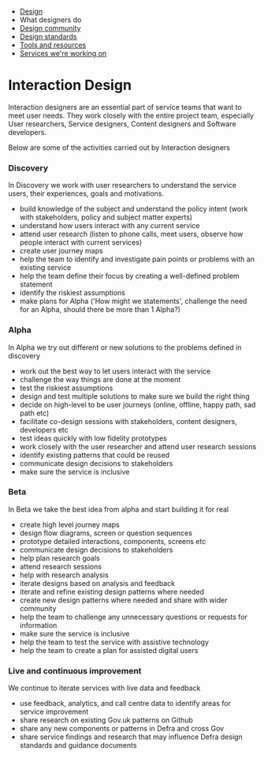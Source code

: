 
<!-- Nav -->
* [Design](/README.md) 
* What designers do
* [Design community](/community.md)
* [Design standards](/standards.md)
* [Tools and resources](/tools-and-resources.md)
* [Services we're working on](/service-teams.md)

# Interaction Design

Interaction designers are an essential part of service teams that want to meet user needs. They work closely with the entire project team, especially User researchers, Service designers, Content designers and Software developers.

Below are some of the activities carried out by Interaction designers

### Discovery

In Discovery we work with user researchers to understand the service users, their experiences, goals and motivations.

* build knowledge of the subject and understand the policy intent (work with stakeholders, policy and subject matter experts) 
* understand how users interact with any current service
* attend user research (listen to phone calls, meet users, observe how people interact with current services)
* create user journey maps
* help the team to identify and investigate pain points or problems with an existing service
* help the team define their focus by creating a well-defined problem statement
* identify the riskiest assumptions
* make plans for Alpha ('How might we statements', challenge the need for an Alpha, should there be more than 1 Alpha?)

### Alpha

In Alpha we try out different or new solutions to the problems defined in discovery

* work out the best way to let users interact with the service
* challenge the way things are done at the moment
* test the riskiest assumptions
* design and test multiple solutions to make sure we build the right thing
* decide on high-level to be user journeys (online, offline, happy path, sad path etc)
* facilitate co-design sessions with stakeholders, content designers, developers etc
* test ideas quickly with low fidelity prototypes
* work closely with the user researcher and attend user research sessions 
* identify existing patterns that could be reused
* communicate design decisions to stakeholders
* make sure the service is inclusive

### Beta

In Beta we take the best idea from alpha and start building it for real

* create high level journey maps
* design flow diagrams, screen or question sequences
* prototype detailed interactions, components, screens etc  
* communicate design decisions to stakeholders
* help plan research goals 
* attend research sessions
* help with research analysis
* iterate designs based on analysis and feedback
* iterate and refine existing design patterns where needed 
* create new design patterns where needed and share with wider community
* help the team to challenge any unnecessary questions or requests for information
* make sure the service is inclusive
* help the team to test the service with assistive technology
* help the team to create a plan for assisted digital users

### Live and continuous improvement

We continue to iterate services with live data and feedback

* use feedback, analytics, and call centre data to identify areas for service improvement
* share research on existing Gov.uk patterns on Github
* share any new components or patterns in Defra and cross Gov
* share service findings and research that may influence Defra design standards and guidance documents

